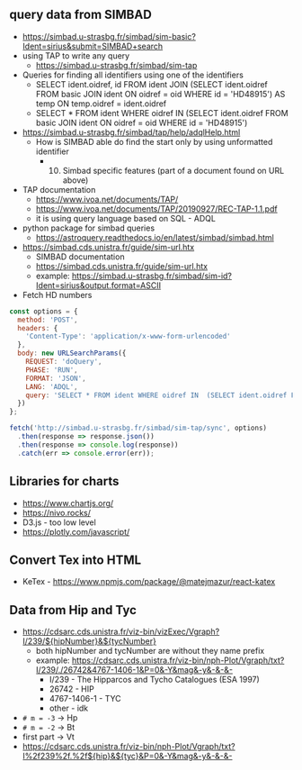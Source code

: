 ## query data from SIMBAD
- https://simbad.u-strasbg.fr/simbad/sim-basic?Ident=sirius&submit=SIMBAD+search
- using TAP to write any query
  - https://simbad.u-strasbg.fr/simbad/sim-tap
- Queries for finding all identifiers using one of the identifiers
  - SELECT ident.oidref, id FROM ident JOIN
        (SELECT ident.oidref
        FROM basic JOIN ident ON oidref = oid
        WHERE id = 'HD48915') AS temp ON temp.oidref = ident.oidref
  - SELECT * FROM ident WHERE oidref IN 
        (SELECT ident.oidref
        FROM basic JOIN ident ON oidref = oid
        WHERE id = 'HD48915')
- https://simbad.u-strasbg.fr/simbad/tap/help/adqlHelp.html
  - How is SIMBAD able do find the start only by using unformatted identifier 
    - 10. Simbad specific features (part of a document found on URL above)
- TAP documentation
  - https://www.ivoa.net/documents/TAP/
  - https://www.ivoa.net/documents/TAP/20190927/REC-TAP-1.1.pdf
  - it is using query language based on SQL - ADQL 
- python package for simbad queries
  - https://astroquery.readthedocs.io/en/latest/simbad/simbad.html
- https://simbad.cds.unistra.fr/guide/sim-url.htx
  - SIMBAD documentation
  - https://simbad.cds.unistra.fr/guide/sim-url.htx
  - example: https://simbad.u-strasbg.fr/simbad/sim-id?Ident=sirius&output.format=ASCII
- Fetch HD numbers
```javascript
const options = {
  method: 'POST',
  headers: {
    'Content-Type': 'application/x-www-form-urlencoded'
  },
  body: new URLSearchParams({
    REQUEST: 'doQuery',
    PHASE: 'RUN',
    FORMAT: 'JSON',
    LANG: 'ADQL',
    query: 'SELECT * FROM ident WHERE oidref IN  (SELECT ident.oidref FROM basic JOIN ident ON oidref = oid WHERE id = \'sirius\')'
  })
};

fetch('http://simbad.u-strasbg.fr/simbad/sim-tap/sync', options)
  .then(response => response.json())
  .then(response => console.log(response))
  .catch(err => console.error(err));
```

## Libraries for charts
- https://www.chartjs.org/
- https://nivo.rocks/
- D3.js - too low level 
- https://plotly.com/javascript/

## Convert Tex into HTML
- KeTex - https://www.npmjs.com/package/@matejmazur/react-katex


## Data from Hip and Tyc
- https://cdsarc.cds.unistra.fr/viz-bin/vizExec/Vgraph?I/239/${hipNumber}&${tycNumber}
  - both hipNumber and tycNumber are without they name prefix
  - example: https://cdsarc.cds.unistra.fr/viz-bin/nph-Plot/Vgraph/txt?I/239/./26742&4767-1406-1&P=0&-Y&mag&-y&-&-&-
    - I/239 - The Hipparcos and Tycho Catalogues (ESA 1997)
    - 26742 - HIP
    - 4767-1406-1 - TYC
    - other - idk
- `# m = -3` -> Hp
- `# m = -2` -> Bt
- first part -> Vt
- https://cdsarc.cds.unistra.fr/viz-bin/nph-Plot/Vgraph/txt?I%2f239%2f.%2f${hip}&${tyc}&P=0&-Y&mag&-y&-&-&-

